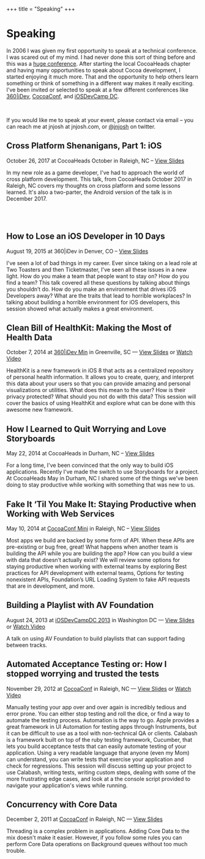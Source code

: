 +++
title = "Speaking"
+++

# Speaking

In 2006 I was given my first opportunity to speak at a technical conference. I was scared out of my
mind. I had never done this sort of thing before and this was a [huge
conference](http://au.autodesk.com). After starting the local CocoaHeads chapter and having many
opportunities to speak about Cocoa development, I started enjoying it much more. That and the
opportunity to help others learn something or think of something in a different way makes it really
exciting. I've been invited or selected to speak at a few different conferences like [360|iDev](http://360idev.com), [CocoaConf](http://cocoaconf.com), and [iOSDevCamp
DC](http://iosdevcampdc.com).  

<br />

If you would like me to speak at your event, please contact via email – <span
class="yellow-highlight">you can reach me at jnjosh at jnjosh.com, or
[@jnjosh](http://twitter.com/jnjosh) on twitter</span>.

## Cross Platform Shenanigans, Part 1: iOS
<div class="postmeta">October 26, 2017 at CocoaHeads October in Raleigh, NC – <a href="https://speakerdeck.com/jnjosh/cross-platform-shenanigans-part-1-ios">View Slides</a></div>

In my new role as a game developer, I've had to approach the world of cross platform development. This talk, from CocoaHeads October 2017 in Raleigh, NC covers my thoughts on cross platform and some lessons learned. It's also a two-parter, the Android version of the talk is in December 2017.

<br />
<script async class="speakerdeck-embed" data-id="065a3143362f402ca3ff95c92054407c" data-ratio="1.33333333333333" src="//speakerdeck.com/assets/embed.js"></script>
<br />

## How to Lose an iOS Developer in 10 Days
<div class="postmeta">August 19, 2015 at 360|iDev in Denver, CO – <a href="https://speakerdeck.com/jnjosh/how-to-lose-an-ios-developer-in-10-days">View Slides</a></div>

I've seen a lot of bad things in my career. Ever since taking on a lead role at
Two Toasters and then Ticketmaster, I've seen all these issues in a new light.
How do you make a team that people want to stay on? How do you find a team? This
talk covered all these questions by talking about things you shouldn’t do. How
do you make an environment that drives iOS Developers away? What are the traits
that lead to horrible workplaces? In talking about building a horrible
environment for iOS developers, this session showed what actually makes a great
environment.

## Clean Bill of HealthKit: Making the Most of Health Data
<div class="postmeta">October 7, 2014 at <a href="http://min.360idev.com">360|iDev Min</a> in Greenville, SC — <a href="https://speakerdeck.com/jnjosh/clean-bill-of-healthkit">View Slides</a> or <a href="https://vimeo.com/108835313">Watch Video</a></div>

HealthKit is a new framework in iOS 8 that acts as a centralized repository of personal health
information. It allows you to create, query, and interpret this data about your users so that you
can provide amazing and personal visualizations or utilities. What does this mean to the user? How
is their privacy protected? What should you not do with this data? This session will cover the
basics of using HealthKit and explore what can be done with this awesome new framework.

## How I Learned to Quit Worrying and Love Storyboards
<div class="postmeta">May 22, 2014 at CocoaHeads in Durham, NC – <a href="https://speakerdeck.com/jnjosh/how-i-learned-to-quit-worrying-and-love-storyboards">View Slides</a></div>

For a long time, I've been convinced that the only way to build iOS applications. Recently I've made
the switch to use Storyboards for a project. At CocoaHeads May in Durham, NC I shared some of the
things we've been doing to stay productive while working with something that was new to us.

## Fake It ‘Til You Make It: Staying Productive when Working with Web Services
<div class="postmeta">May 10, 2014 at <a href="http://cocoaconf.com/raleigh-2014/home">CocoaConf Mini</a> in Raleigh, NC – <a href="https://speakerdeck.com/jnjosh/fake-it-til-you-make-it-staying-productive-when-working-with-web-services">View Slides</a></div>

Most apps we build are backed by some form of API. When these APIs are pre-existing or bug free,
great! What happens when another team is building the API while you are building the app? How can
you build a view with data that doesn’t actually exist? We will review some options for staying
productive when working with external teams by exploring Best practices for API development with external teams, Options for testing nonexistent APIs, Foundation’s URL Loading System to fake API requests that are in development, and more.

## Building a Playlist with AV Foundation
<div class="postmeta">August 24, 2013 at <a href="http://iosdevcampdc.com">iOSDevCampDC 2013</a> in Washington DC — <a href="https://speakerdeck.com/jnjosh/building-a-playlist-with-av-foundation">View Slides</a> or <a href="http://cocoaheads.tv/building-a-playlist-with-av-foundation-by-josh-johnson/">Watch Video</a></div>

A talk on using AV Foundation to build playlists that can support fading between tracks.

## Automated Acceptance Testing or: How I stopped worrying and trusted the tests
<div class="postmeta">November 29, 2012 at <a href="http://cocoaconf.com/raleigh-2012/home">CocoaConf</a> in Raleigh, NC — <a href="https://speakerdeck.com/jnjosh/automated-acceptance-testing">View Slides</a> or <a href="http://cocoaheads.tv/automated-acceptance-testing-by-josh-johnson/">Watch Video</a></div>

Manually testing your app over and over again is incredibly tedious and error prone. You can either
stop testing and roll the dice, or find a way to automate the testing process. Automation is the way
to go. Apple provides a great framework in UI Automation for testing apps through Instruments, but
it can be difficult to use as a tool with non-technical QA or clients. Calabash is a framework built
on top of the ruby testing framework, Cucumber, that lets you build acceptance tests that can easily
automate testing of your application. Using a very readable language that anyone (even my Mom) can
understand, you can write tests that exercise your application and check for regressions. This
session will discuss setting up your project to use Calabash, writing tests, writing custom steps,
dealing with some of the more frustrating edge cases, and look at a the console script provided to
navigate your application's views while running.


## Concurrency with Core Data
<div class="postmeta">December 2, 2011 at <a href="http://cocoaconf.com">CocoaConf</a> in Raleigh, NC — <a href="https://speakerdeck.com/jnjosh/concurrency-with-core-data">View Slides</a></div>

Threading is a complex problem in applications. Adding Core Data to the mix doesn't make it easier.
However, if you follow some rules you can perform Core Data operations on Background queues without
too much trouble.
